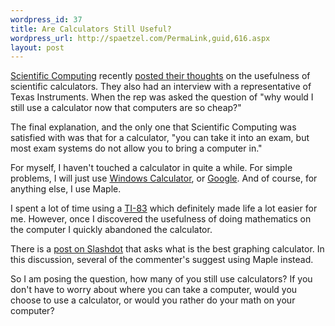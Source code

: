 ```yaml
--- 
wordpress_id: 37
title: Are Calculators Still Useful?
wordpress_url: http://spaetzel.com/PermaLink,guid,616.aspx
layout: post
---
```

<p>
        <a href="http://scientificcomputing.blogspot.com">Scientific Computing</a> recently <a href="http://scientificcomputing.blogspot.com/2006/01/whats-point-of-calculators.html">posted
        their thoughts</a> on the usefulness of scientific calculators. They also had an interview
        with a representative of Texas Instruments. When the rep was asked the question of
        "why would I still use a calculator now that computers are so cheap?"
        </p>
        <p>
        The final explanation, and the only one that Scientific Computing was satisfied with
        was that for a calculator, "you can take it into an exam, but most exam systems do
        not allow you to bring a computer in."
        </p>
        <p>
        For myself, I haven't touched a calculator in quite a while. For simple problems,
        I will just use <a href="http://en.wikipedia.org/wiki/Microsoft_Calculator">Windows
        Calculator</a>, or <a href="http://www.google.com/help/calculator.html">Google</a>.
        And of course, for anything else, I use Maple.
        </p>
        <p>
        I spent a lot of time using a <a href="http://education.ti.com/educationportal/sites/US/productDetail/us_ti83p.html">TI-83</a> which
        definitely made life a lot easier for me. However, once I discovered the usefulness
        of doing mathematics on the computer I quickly abandoned the calculator.
        </p>
        <p>
        There is a <a href="http://ask.slashdot.org/article.pl?sid=07/01/25/0611218">post
        on Slashdot</a> that asks what is the best graphing calculator. In this discussion,
        several of the commenter's suggest using Maple instead.
        </p>
        <p>
        So I am posing the question, how many of you still use calculators? If you don't have
        to worry about where you can take a computer, would you choose to use a calculator,
        or would you rather do your math on your computer?
        </p>
        <img width="0" height="0" src="http://spaetzel.com/aggbug.ashx?id=616" />
